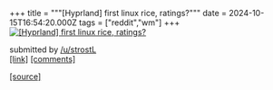 +++
title = """[Hyprland] first linux rice, ratings?"""
date = 2024-10-15T16:54:20.000Z
tags = ["reddit","wm"]
+++
[![[Hyprland] first linux rice, ratings?](https://b.thumbs.redditmedia.com/ZHHtabM1N9YXGhR9sKcF3k7CfJKIgY0ndGvausHS12g.jpg "[Hyprland] first linux rice, ratings?")](https://www.reddit.com/r/unixporn/comments/1g4cgky/hyprland_first_linux_rice_ratings/)

submitted by [/u/strostL](https://www.reddit.com/user/strostL)  
[\[link\]](https://www.reddit.com/gallery/1g4cgky) [\[comments\]](https://www.reddit.com/r/unixporn/comments/1g4cgky/hyprland_first_linux_rice_ratings/)

[[source]](https://www.reddit.com/r/unixporn/comments/1g4cgky/hyprland_first_linux_rice_ratings/)
